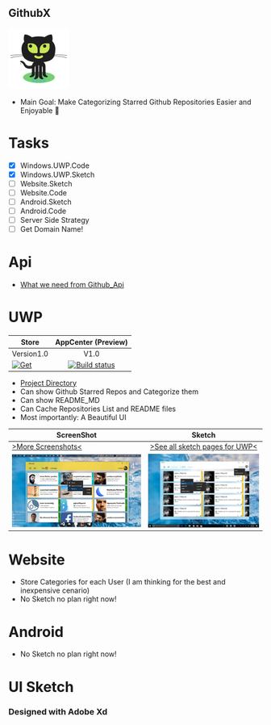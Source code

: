 ## GithubX

![GithubX](/Icon/Octocat.png)

* Main Goal: Make Categorizing Starred Github Repositories Easier and Enjoyable 🤗

# Tasks

- [x] Windows.UWP.Code
- [x] Windows.UWP.Sketch
- [ ] Website.Sketch
- [ ] Website.Code
- [ ] Android.Sketch
- [ ] Android.Code
- [ ] Server Side Strategy
- [ ] Get Domain Name!

# Api

* [What we need from Github_Api](/Api/readme.md)

# UWP


| Store    | AppCenter (Preview)
| ------------- |:-------------:
| Version1.0    | V1.0
| [![Get](https://assets.windowsphone.com/13484911-a6ab-4170-8b7e-795c1e8b4165/English_get_L_InvariantCulture_Default.png)](https://www.microsoft.com/store/apps/9P7D7PD6FBCV?ocid=badge) | [![Build status](https://build.appcenter.ms/v0.1/apps/dd05cbde-11b6-45db-8d2f-f65b1791e4a1/branches/master/badge)](https://appcenter.ms) 

* [Project Directory](/GithubX.UWP/readme.md)
* Can show Github Starred Repos and Categorize them
* Can show README_MD 
* Can Cache Repositories List and README files
* Most importantly: A Beautiful UI 


| ScreenShot    | Sketch
| ------------- |:-------------:
| [>More Screenshots<](/UI/Screenshots.UWP/)      | [>See all sketch pages for UWP<](/UI/Sketch.UWP/)
| ![Sketch](/UI/Screenshots.UWP/MainPage.png)     | ![Sketch](/UI/Sketch.UWP/ContenxMenu.jpg)

# Website

* Store Categories for each User (I am thinking for the best and inexpensive cenario)
* No Sketch no plan right now!


# Android

* No Sketch no plan right now!

# UI Sketch

### Designed with Adobe Xd